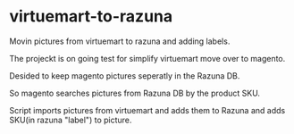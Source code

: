 # virtuemart-to-razuna
Movin pictures from virtuemart to razuna and adding labels.

The projeckt is on going test for simplify virtuemart move over to magento.

Desided to keep magento pictures seperatly in the Razuna DB.

So magento searches pictures from Razuna DB by the product SKU. 

Script imports pictures from virtuemart and adds them to Razuna and adds SKU(in razuna "label") to picture.
